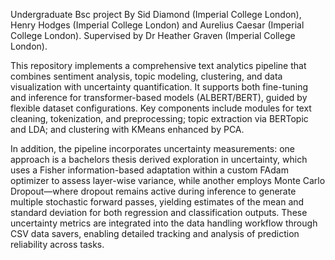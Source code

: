 
Undergraduate Bsc project By Sid Diamond (Imperial College London), Henry Hodges (Imperial College London) and Aurelius Caesar (Imperial College London). Supervised by Dr Heather Graven (Imperial College London).

This repository implements a comprehensive text analytics pipeline that combines sentiment analysis, topic modeling, clustering, and data visualization with uncertainty quantification. It supports both fine-tuning and inference for transformer-based models (ALBERT/BERT), guided by flexible dataset configurations. Key components include modules for text cleaning, tokenization, and preprocessing; topic extraction via BERTopic and LDA; and clustering with KMeans enhanced by PCA.

In addition, the pipeline incorporates uncertainty measurements: one approach is a bachelors thesis derived exploration in uncertainty, which uses a Fisher information-based adaptation within a custom FAdam optimizer to assess layer-wise variance, while another employs Monte Carlo Dropout—where dropout remains active during inference to generate multiple stochastic forward passes, yielding estimates of the mean and standard deviation for both regression and classification outputs. These uncertainty metrics are integrated into the data handling workflow through CSV data savers, enabling detailed tracking and analysis of prediction reliability across tasks.
